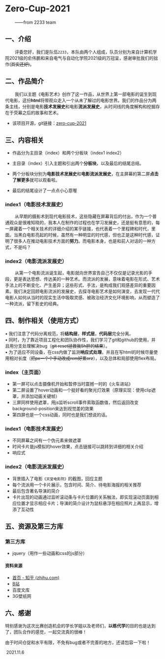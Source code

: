 # Zero-Cup-2021

&nbsp;​&nbsp;​&nbsp;​&nbsp;​&nbsp;​&nbsp;​&nbsp;​&nbsp;——from 2233 team

## 一、介绍

​&nbsp;​&nbsp;​&nbsp;​&nbsp;​&nbsp;​&nbsp;​&nbsp;​&nbsp;评委您好，我们是队伍`2233`，本队由两个人组成，队员分别为来自计算机学院2021级的俞伟鹏和来自电气与自动化学院2021级的万冠呈，感谢审批我们的拙作(~~其实还好)~~。





## 二、作品简介

​&nbsp;​&nbsp;​&nbsp;​&nbsp;​&nbsp;​&nbsp;​&nbsp;​&nbsp;我们以主题《电影艺术》创作了这一作品，从世界上第一部电影的诞生到现代电影，这份**html**将带观众走入一个从未了解过的电影世界。我们的作品分为两条主线，分别是电影**技术发展史**和电影**流派发展史**，从时间线的角度解构和挖掘存在于荧幕之后的故事和艺术。

- 该项目开源，git链接：[zero-cup-2021](https://github.com/41206703/Zero-Cup-2021)





## 三、内容相关

- 作品分为主目录（index）和两个分板块（index1 index2）

- 主目录（index）引入主题和引出两个**分板块**，以及最后的结尾总结。

- 两个分板块分别为**电影技术发展史**和**电影流派发展史**，在主屏幕的第二屏**点击了解更多**就可以观看啦。
- 最后的结尾设计了一点点小心意喔

### index1（电影技术发展史）

​&nbsp;​&nbsp;​&nbsp;​&nbsp;​&nbsp;​&nbsp;​&nbsp;​&nbsp;从早期的摄影术到现代电影技术，这些隐藏在屏幕背后的付出，作为一个普通观众是很难知晓的，我本人在制作的过程也在学习发展史，还是挺有意思的，每一屏藏着一个相关技术的详细介绍的某乎链接，也代表着一个里程碑和时代，里面。当黑白电影亮起的时候，虽然有一种明显的时代感，但也正是这种时代感，证明了很多人在推动电影技术方面的**努力**。而电影本身，也是和前人对话的一种方式，不是吗？

### index2（电影流派发展史）
&nbsp;​&nbsp;​&nbsp;​&nbsp;​&nbsp;​&nbsp;​&nbsp;​&nbsp;从第一个电影流派诞生起，电影就向世界宣告自己不仅仅是记录光影的手段，更是表达思想、传达美的一种艺术。而流派的发展，意味着电影在形式、艺术手法上的不断变化、产生差异；这些形式、手法，是构成我们观感差异的重要因素。我们决定回顾电影流派的发展史，去探寻电影艺术是如何演变，去发现一代代电影人如何从当时的现实生活中吸取灵感、被政治经济文化环境影响，从而塑造了一种流派，留下影史的经典。
​	



## 四、制作相关（使用方式）

 • 我们注意了代码分离规范，将**结构层**，**样式层**，**代码层**完全分离。<br>
 • 同时，为了靠近项目工程化和团队协作性，我们学习了git和github的使用，并且用分支处理解决bug（~~git reset拯救我5h肝的结果~~）。<br>
 • 为了适应不同设备，在css内做了监测**响应式处理**，并且在写html的时候尽量使用相对长度（~~把px一个个手动改成rem好累orz~~），以及总体和局部使用flex布局。

### index（主页面）

- 第一屏可以点击摄像机开始和暂停当时震撼一时的《火车进站》
- 第二屏设置了hover动画和一个挺好看的聚光灯效果（原理实现：使用clip遮罩，并添加动画关键帧）
- 三屏同样使用遮罩，用js监听scroll事件索取函数值，然后返回改变background-position来达到视觉差的效果
- 第四屏也是一个css动画，同时也是我们想说的话。



### index1（电影技术发展史）

- 不同屏幕之间有一个伪元素来做遮罩
- 时间卡片是js模拟的hover效果，点击链接可以跳转到详细的相关介绍
- 响应式



### index2（电影流派发展史）

 - 背景插入了电影`《天堂电影院》`的截图，回应主题
 - 每个流派用一个卡片展示，包含时间、简介、待电影海报的相关推荐
 - 最后包含著名导演的简介
 - 卡片出现的动画通过监听滚动条与卡片位置的关系触法，即实现滚动页面到相应位置才显示相应卡片；导演的简介设计为鼠标悬浮在相应照片上再显示，增添了互动性

## 五、资源及第三方库

### 第三方库

- jquery（用作一些动画和css的js部分）

#### 资料来源

- [首页 - 知乎 (zhihu.com)](https://www.zhihu.com/)
- [B站](https://www.bilibili.com/)
- 百度文库
- 3G壁纸网

## 六、感谢

​	特别感谢为这次比赛创造机会的学长学姐以及老师们，**以练代学**的目的也是达到了，团队合作的感觉，一起交流真的很棒！

​	由于时间仓促和水平有限，不免有bug或者不完善的地方，还请包容一下啦！

​														 				2021.11.6





